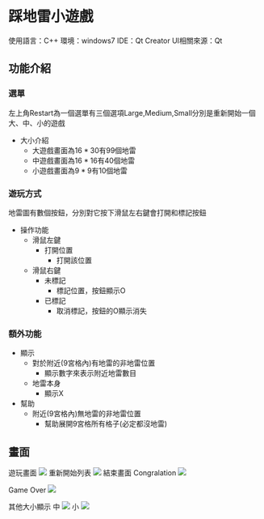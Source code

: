 # 踩地雷小遊戲
使用語言：C++
環境：windows7
IDE：Qt Creator
UI相關來源：Qt
## 功能介紹

### 選單
左上角Restart為一個選單有三個選項Large,Medium,Small分別是重新開始一個大、中、小的遊戲
- 大小介紹
  - 大遊戲畫面為$16*30$有99個地雷
  - 中遊戲畫面為$16*16$有40個地雷
  - 小遊戲畫面為$9*9$有10個地雷

### 遊玩方式
地雷圖有數個按鈕，分別對它按下滑鼠左右鍵會打開和標記按鈕
- 操作功能
  - 滑鼠左鍵
    - 打開位置
      - 打開該位置
  - 滑鼠右鍵
    - 未標記
      - 標記位置，按鈕顯示O
    - 已標記
      - 取消標記，按鈕的O顯示消失
### 額外功能
- 顯示
  - 對於附近(9宮格內)有地雷的非地雷位置
    - 顯示數字來表示附近地雷數目
  - 地雷本身
    - 顯示X
- 幫助
  - 附近(9宮格內)無地雷的非地雷位置
    - 幫助展開9宮格所有格子(必定都沒地雷)
## 畫面

遊玩畫面
![](https://i.imgur.com/ctwY4PD.png)
重新開始列表
![](https://i.imgur.com/OEKl5Kt.png)
結束畫面
Congralation
![](https://i.imgur.com/q7tkIIb.png)

Game Over
![](https://i.imgur.com/4y0ioh1.png)

其他大小顯示
中
![](https://i.imgur.com/HJAJ7eh.png)
小
![](https://i.imgur.com/jqsiQfO.png)
